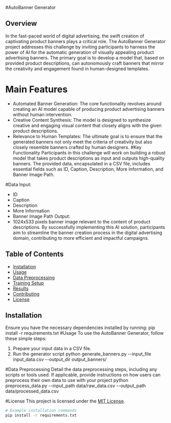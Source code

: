 #AutoBanner Generator


## Overview

In the fast-paced world of digital advertising, the swift creation of captivating product banners plays a critical role. The AutoBanner Generator project addresses this challenge by inviting participants to harness the power of AI for the automatic generation of visually appealing product advertising banners. The primary goal is to develop a model that, based on provided product descriptions, can autonomously craft banners that mirror the creativity and engagement found in human-designed templates.
# Main Features
- Automated Banner Generation: The core functionality revolves around creating an AI model capable of producing product advertising banners without human intervention.
- Creative Content Synthesis: The model is designed to synthesize creative and engaging visual content that closely aligns with the given product descriptions.
- Relevance to Human Templates: The ultimate goal is to ensure that the generated banners not only meet the criteria of creativity but also closely resemble banners crafted by human designers.
#Key Functionality
Participants in this challenge will work on building a robust model that takes product descriptions as input and outputs high-quality banners. The provided data, encapsulated in a CSV file, includes essential fields such as ID, Caption, Description, More Information, and Banner Image Path.

#Data
Input:
- ID
- Caption
- Description
- More Information
- Banner Image Path
Output:
- 1024x533 pixels banner image relevant to the content of product descriptions.
By successfully implementing this AI solution, participants aim to streamline the banner creation process in the digital advertising domain, contributing to more efficient and impactful campaigns.

## Table of Contents

- [Installation](#installation)
- [Usage](#usage)
- [Data Preprocessing](#data-preprocessing)
- [Training Setup](#training-setup)
- [Results](#results)
- [Contributing](#contributing)
- [License](#license)

## Installation
Ensure you have the necessary dependencies installed by running:
pip install -r requirements.txt
#Usage
To use the AutoBanner Generator, follow these simple steps:
1. Prepare your input data in a CSV file.
2. Run the generator script
python generate_banners.py --input_file input_data.csv --output_dir output_banners/

#Data Preprocessing
Detail the data preprocessing steps, including any scripts or tools used. If applicable, provide instructions on how users can preprocess their own data to use with your project
python preprocess_data.py --input_path data/raw_data.csv --output_path data/processed_data.csv

#License
This project is licensed under the [MIT License](LICENSE).

```bash
# Example installation commands
pip install -r requirements.txt
